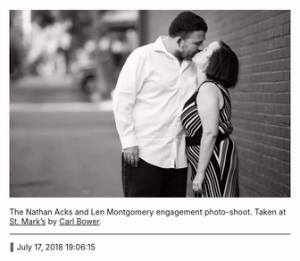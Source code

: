 ![Nathan and Len kissing in the alley next to St. Mark’s](assets/cd33cc31c6c5ed652e6f8075c91bec3d.webp)

The Nathan Acks and Len Montgomery engagement photo-shoot. Taken at [St. Mark’s](http://www.stmarkscoffeehouse.com/) by [Carl Bower](http://carlbowerphotos.com/).

- - - -

<span aria-hidden="true">📅</span> July 17, 2018 19:06:15
